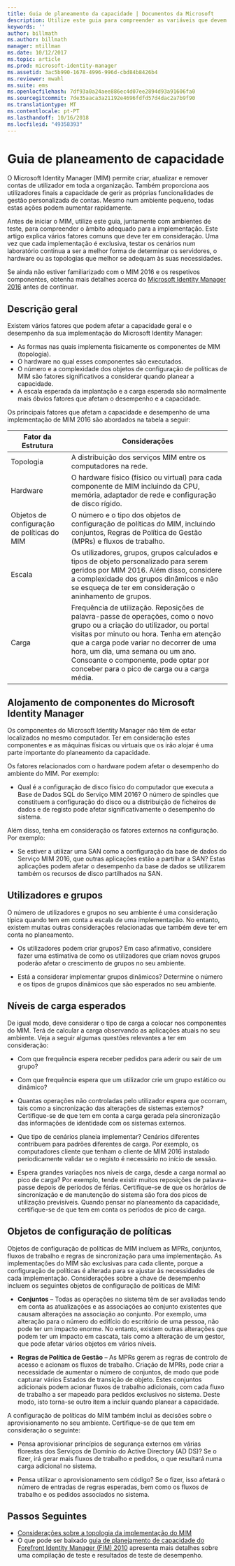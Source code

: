 ```yaml
---
title: Guia de planeamento da capacidade | Documentos da Microsoft
description: Utilize este guia para compreender as variáveis que devem ser consideradas antes de implementar o 2016 MIM, incluindo os níveis de carga e as decisões de políticas.
keywords: ''
author: billmath
ms.author: billmath
manager: mtillman
ms.date: 10/12/2017
ms.topic: article
ms.prod: microsoft-identity-manager
ms.assetid: 3ac5b990-1678-4996-996d-cbd84b8426b4
ms.reviewer: mwahl
ms.suite: ems
ms.openlocfilehash: 7df93a0a24aee886ec4d07ee2894d93a91606fa0
ms.sourcegitcommit: 7de35aaca3a21192e4696fdfd57d4dac2a7b9f90
ms.translationtype: MT
ms.contentlocale: pt-PT
ms.lasthandoff: 10/16/2018
ms.locfileid: "49358393"
---
```

# <a name="capacity-planning-guide"></a>Guia de planeamento de capacidade

O Microsoft Identity Manager (MIM) permite criar, atualizar e remover contas de utilizador em toda a organização. Também proporciona aos utilizadores finais a capacidade de gerir as próprias funcionalidades de gestão personalizada de contas. Mesmo num ambiente pequeno, todas estas ações podem aumentar rapidamente.

Antes de iniciar o MIM, utilize este guia, juntamente com ambientes de teste, para compreender o âmbito adequado para a implementação. Este artigo explica vários fatores comuns que deve ter em consideração. Uma vez que cada implementação é exclusiva, testar os cenários num laboratório continua a ser a melhor forma de determinar os servidores, o hardware ou as topologias que melhor se adequam às suas necessidades.

Se ainda não estiver familiarizado com o MIM 2016 e os respetivos componentes, obtenha mais detalhes acerca do [Microsoft Identity Manager 2016](microsoft-identity-manager-2016.md) antes de continuar.

## <a name="overview"></a>Descrição geral

Existem vários fatores que podem afetar a capacidade geral e o desempenho da sua implementação do Microsoft Identity Manager:

- As formas nas quais implementa fisicamente os componentes de MIM (topologia).
- O hardware no qual esses componentes são executados.
- O número e a complexidade dos objetos de configuração de políticas de MIM são fatores significativos a considerar quando planear a capacidade.
- A escala esperada da implantação e a carga esperada são normalmente mais óbvios fatores que afetam o desempenho e a capacidade.

Os principais fatores que afetam a capacidade e desempenho de uma implementação de MIM 2016 são abordados na tabela a seguir:

| Fator da Estrutura | Considerações |
| ------------- | -------------- |
| Topologia | A distribuição dos serviços MIM entre os computadores na rede. |
| Hardware | O hardware físico (físico ou virtual) para cada componente de MIM incluindo da CPU, memória, adaptador de rede e configuração de disco rígido. |
| Objetos de configuração de políticas do MIM | O número e o tipo dos objetos de configuração de políticas do MIM, incluindo conjuntos, Regras de Política de Gestão (MPRs) e fluxos de trabalho. |
| Escala | Os utilizadores, grupos, grupos calculados e tipos de objeto personalizado para serem geridos por MIM 2016. Além disso, considere a complexidade dos grupos dinâmicos e não se esqueça de ter em consideração o aninhamento de grupos. |
| Carga | Frequência de utilização. Reposições de palavra-passe de operações, como o novo grupo ou a criação do utilizador, ou portal visitas por minuto ou hora. Tenha em atenção que a carga pode variar no decorrer de uma hora, um dia, uma semana ou um ano. Consoante o componente, pode optar por conceber para o pico de carga ou a carga média. |

## <a name="hosting-microsoft-identity-manager-components"></a>Alojamento de componentes do Microsoft Identity Manager

Os componentes do Microsoft Identity Manager não têm de estar localizados no mesmo computador. Ter em consideração estes componentes e as máquinas físicas ou virtuais que os irão alojar é uma parte importante do planeamento da capacidade.

Os fatores relacionados com o hardware podem afetar o desempenho do ambiente do MIM. Por exemplo:

- Qual é a configuração de disco físico do computador que executa a Base de Dados SQL do Serviço MIM 2016? O número de spindles que constituem a configuração do disco ou a distribuição de ficheiros de dados e de registo pode afetar significativamente o desempenho do sistema.

Além disso, tenha em consideração os fatores externos na configuração. Por exemplo:

- Se estiver a utilizar uma SAN como a configuração da base de dados do Serviço MIM 2016, que outras aplicações estão a partilhar a SAN? Estas aplicações podem afetar o desempenho da base de dados se utilizarem também os recursos de disco partilhados na SAN.

## <a name="users-and-groups"></a>Utilizadores e grupos

O número de utilizadores e grupos no seu ambiente é uma consideração típica quando tem em conta a escala de uma implementação. No entanto, existem muitas outras considerações relacionadas que também deve ter em conta no planeamento.

- Os utilizadores podem criar grupos? Em caso afirmativo, considere fazer uma estimativa de como os utilizadores que criam novos grupos poderão afetar o crescimento de grupos no seu ambiente.

- Está a considerar implementar grupos dinâmicos? Determine o número e os tipos de grupos dinâmicos que são esperados no seu ambiente.

## <a name="expected-load-levels"></a>Níveis de carga esperados

De igual modo, deve considerar o tipo de carga a colocar nos componentes do MIM. Terá de calcular a carga observando as aplicações atuais no seu ambiente. Veja a seguir algumas questões relevantes a ter em consideração:

- Com que frequência espera receber pedidos para aderir ou sair de um grupo?

- Com que frequência espera que um utilizador crie um grupo estático ou dinâmico?

- Quantas operações não controladas pelo utilizador espera que ocorram, tais como a sincronização das alterações de sistemas externos? Certifique-se de que tem em conta a carga gerada pela sincronização das informações de identidade com os sistemas externos.

- Que tipo de cenários planeia implementar? Cenários diferentes contribuem para padrões diferentes de carga. Por exemplo, os computadores cliente que tenham o cliente de MIM 2016 instalado periodicamente validar se o registo é necessário no início de sessão.

- Espera grandes variações nos níveis de carga, desde a carga normal ao pico de carga? Por exemplo, tende existir muitos reposições de palavra-passe depois de períodos de férias. Certifique-se de que os horários de sincronização e de manutenção do sistema são fora dos picos de utilização previsíveis. Quando pensar no planeamento da capacidade, certifique-se de que tem em conta os períodos de pico de carga.

## <a name="policy-configuration-objects"></a>Objetos de configuração de políticas

Objetos de configuração de políticas de MIM incluem as MPRs, conjuntos, fluxos de trabalho e regras de sincronização para uma implementação. As implementações do MIM são exclusivas para cada cliente, porque a configuração de políticas é alterada para se ajustar às necessidades de cada implementação. Considerações sobre a chave de desempenho incluem os seguintes objetos de configuração de políticas de MIM:

- **Conjuntos** – Todas as operações no sistema têm de ser avaliadas tendo em conta as atualizações e as associações ao conjunto existentes que causam alterações na associação ao conjunto. Por exemplo, uma alteração para o número do edifício do escritório de uma pessoa, não pode ter um impacto enorme. No entanto, existem outras alterações que podem ter um impacto em cascata, tais como a alteração de um gestor, que pode afetar vários objetos em vários níveis.

- **Regras de Política de Gestão** – As MPRs gerem as regras de controlo de acesso e acionam os fluxos de trabalho. Criação de MPRs, pode criar a necessidade de aumentar o número de conjuntos, de modo que pode capturar vários Estados de transição de objeto. Estes conjuntos adicionais podem acionar fluxos de trabalho adicionais, com cada fluxo de trabalho a ser mapeado para pedidos exclusivos no sistema. Deste modo, isto torna-se outro item a incluir quando planear a capacidade.

A configuração de políticas do MIM também inclui as decisões sobre o aprovisionamento no seu ambiente. Certifique-se de que tem em consideração o seguinte:

- Pensa aprovisionar princípios de segurança externos em várias florestas dos Serviços de Domínio do Active Directory (AD DS)? Se o fizer, irá gerar mais fluxos de trabalho e pedidos, o que resultará numa carga adicional no sistema.

- Pensa utilizar o aprovisionamento sem código? Se o fizer, isso afetará o número de entradas de regras esperadas, bem como os fluxos de trabalho e os pedidos associados no sistema.

## <a name="next-steps"></a>Passos Seguintes

- [Considerações sobre a topologia da implementação do MIM](topology-considerations.md)
- O que pode ser baixado [guia de planejamento de capacidade do Forefront Identity Manager (FIM) 2010](http://go.microsoft.com/fwlink/?LinkId=200180) apresenta mais detalhes sobre uma compilação de teste e resultados de teste de desempenho.
